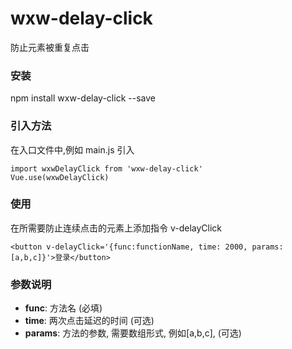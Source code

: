 # wxw-delay-click
防止元素被重复点击

### 安装
npm install wxw-delay-click --save

### 引入方法
在入口文件中,例如 main.js 引入

```
import wxwDelayClick from 'wxw-delay-click'
Vue.use(wxwDelayClick)
```
### 使用
在所需要防止连续点击的元素上添加指令 v-delayClick

```
<button v-delayClick='{func:functionName, time: 2000, params:[a,b,c]}'>登录</button>
```
### 参数说明
- **func**: 方法名 (必填)
- **time**: 两次点击延迟的时间 (可选)
- **params**: 方法的参数, 需要数组形式, 例如[a,b,c], (可选)





